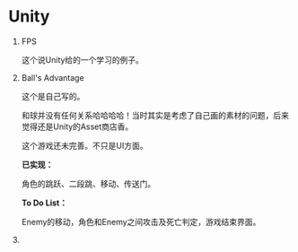 # Unity
1. FPS

   这个说Unity给的一个学习的例子。

2. Ball's Advantage

   这个是自己写的。

   和球并没有任何关系哈哈哈哈！当时其实是考虑了自己画的素材的问题，后来觉得还是Unity的Asset商店香。

   这个游戏还未完善。不只是UI方面。

   **已实现：**

   角色的跳跃、二段跳、移动、传送门。

   **To Do List：**

   Enemy的移动，角色和Enemy之间攻击及死亡判定，游戏结束界面。

3. 

